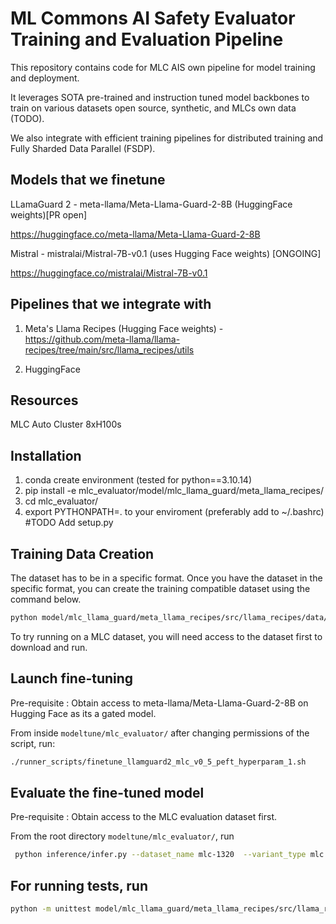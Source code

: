 # ML Commons AI Safety Evaluator Training and Evaluation Pipeline

This repository contains code for MLC AIS own pipeline for model training and deployment. 

It leverages SOTA pre-trained and instruction tuned model backbones to train on various datasets open source, synthetic, and MLCs own data (TODO). 

We also integrate with efficient training pipelines for distributed training and Fully Sharded Data Parallel (FSDP).

## Models that we finetune

LLamaGuard 2 - meta-llama/Meta-Llama-Guard-2-8B (HuggingFace weights)[PR open]

https://huggingface.co/meta-llama/Meta-Llama-Guard-2-8B

Mistral - mistralai/Mistral-7B-v0.1 (uses Hugging Face weights) [ONGOING]

https://huggingface.co/mistralai/Mistral-7B-v0.1

## Pipelines that we integrate with

1. Meta's Llama Recipes (Hugging Face weights) - https://github.com/meta-llama/llama-recipes/tree/main/src/llama_recipes/utils

2. HuggingFace

## Resources
MLC Auto Cluster 8xH100s


## Installation
1. conda create environment (tested for python==3.10.14)
2. pip install -e mlc_evaluator/model/mlc_llama_guard/meta_llama_recipes/
3. cd mlc_evaluator/
4. export PYTHONPATH=. to your enviroment (preferably add to ~/.bashrc) #TODO  Add setup.py 

## Training Data Creation
The dataset has to be in a specific format. Once you have the dataset in the specific format, you can create the training compatible dataset using the command below.

```bash
python model/mlc_llama_guard/meta_llama_recipes/src/llama_recipes/data/llama_guard/mlc_data/mlc_data_formatter.py  --file_path /home/shaona/modeltune/mlc_evaluator/data/source_datasets/source_dataset.json    --label_column <labels_column_name> --text_column <text_column_name>
```

To try running on a MLC dataset, you will need access to the dataset first to download and run. 

## Launch fine-tuning
Pre-requisite : Obtain access to meta-llama/Meta-Llama-Guard-2-8B  on Hugging Face as its a gated model.

From inside 
`modeltune/mlc_evaluator/` after changing permissions of the script, run: 

```bash
./runner_scripts/finetune_llamguard2_mlc_v0_5_peft_hyperparam_1.sh 
```

## Evaluate the fine-tuned model 
Pre-requisite : Obtain access to the MLC evaluation dataset first. 

From the root directory `modeltune/mlc_evaluator/`, run
```bash
 python inference/infer.py --dataset_name mlc-1320  --variant_type mlc
 ```

## For running tests, run 

```bash
python -m unittest model/mlc_llama_guard/meta_llama_recipes/src/llama_recipes/data/llama_guard/mlc_data/test_mlc_data_formatter.py
``` 


